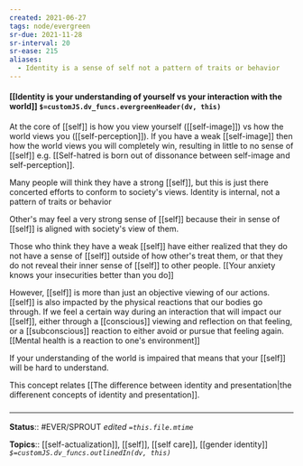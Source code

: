 ```yaml
---
created: 2021-06-27
tags: node/evergreen
sr-due: 2021-11-28
sr-interval: 20
sr-ease: 215
aliases:
  - Identity is a sense of self not a pattern of traits or behavior
---
```


#### [[Identity is your understanding of yourself vs your interaction with the world]] `$=customJS.dv_funcs.evergreenHeader(dv, this)`


At the core of [[self]] is how you view yourself ([[self-image]]) vs how the world views you ([[self-perception]]). If you have a weak [[self-image]] then how the world views you will completely win, resulting in little to no sense of [[self]] e.g. [[Self-hatred is born out of dissonance between self-image and self-perception]].

Many people will think they have a strong [[self]], but this is just there concerted efforts to conform to society's views. Identity is internal, not a pattern of traits or behavior

Other's may feel a very strong sense of [[self]] because their in sense of [[self]] is aligned with society's view of them.

Those who think they have a weak [[self]] have either realized that they do not have a sense of [[self]] outside of how other's treat them, or that they do not reveal their inner sense of [[self]] to other people. [[Your anxiety knows your insecurities better than you do]]

However, [[self]] is more than just an objective viewing of our actions. [[self]] is also impacted by the physical reactions that our bodies go through. If we feel a certain way during an interaction that will impact our [[self]], either through a [[conscious]] viewing and reflection on that feeling, or a [[subconscious]] reaction to either avoid or pursue that feeling again. [[Mental health is a reaction to one's environment]]

If your understanding of the world is impaired that means that your [[self]] will be hard to understand.

This concept relates [[The difference between identity and presentation|the differenent concepts of identity and presentation]].

### <hr class="footnote"/>

**Status**:: #EVER/SPROUT
*edited `=this.file.mtime`*

**Topics**:: [[self-actualization]], [[self]], [[self care]], [[gender identity]]
*`$=customJS.dv_funcs.outlinedIn(dv, this)`*

